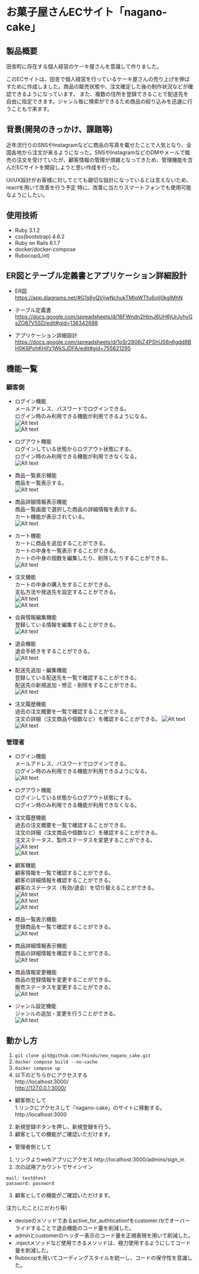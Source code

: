 # お菓子屋さんECサイト「nagano-cake」  

## 製品概要  
田舎町に存在する個人経営のケーキ屋さんを意識して作りました。  

このECサイトは、田舎で個人経営を行っているケーキ屋さんの売り上げを伸ばすために作成しました。商品の販売状態や、注文確定した後の制作状況などが確認できるようになっています。
また、複数の住所を登録できることで配送先を自由に指定できます。ジャンル毎に検索ができるため商品の絞り込みを迅速に行うこともで来ます。

## 背景(開発のきっかけ、課題等)  

近年流行りのSNSやInstagramなどに商品の写真を載せたことで人気となり、全国各地から注文が来るようになった。SNSやInstagramなどのDMやメールで販売の注文を受けていたが、顧客情報の管理が煩雑となってきため、管理機能を含んだECサイトを開設しようと思い作成を行った。

UI/UX設計がお客様に対してとても親切な設計になっているとは言えないため、reactを用いて改善を行う予定
特に、改善に当たりスマートフォンでも使用可能なようにしたい。

## 使用技術
- Ruby 3.1.2
- css(bootstrap) 4.6.2
- Ruby on Rails 6.1.7
- docker/docker-compose
- Rubocop(Lint)

## ER図とテーブル定義書とアプリケーション詳細設計
- ER図  
https://app.diagrams.net/#G1s6yQVijwNchukTMIqWTfu6oIj0kgIMhN

- テーブル定義書  
https://docs.google.com/spreadsheets/d/16FWndn2HlmJ6UH6jUrJyhyGsZO87V5SD/edit#gid=136342688

- アプリケーション詳細設計  
https://docs.google.com/spreadsheets/d/1oSr2806jZ4PShUS6n6gdd8BH0K6PohKHjfz1WkSJDFA/edit#gid=755621295

## 機能一覧
### 顧客側  
- ログイン機能  
メールアドレス、パスワードでログインできる。  
ログイン時のみ利用できる機能が利用できるようになる。  
![Alt text](./pic/customer_login.png)  
![Alt text](./top.png)  

- ログアウト機能   
ログインしている状態からログアウト状態にする。  
ログイン時のみ利用できる機能が利用できなくなる。  
![Alt text](./pic/customer_logout.png)  

- 商品一覧表示機能  
商品を一覧表示する。  
![Alt text](./pic/customer_items.png)  


- 商品詳細情報表示機能  
商品一覧画面で選択した商品の詳細情報を表示する。  
カート機能が表示されている。   
![Alt text](./pic/customer_item_show.png)  

- カート機能   
カートに商品を追加することができる。   
カートの中身を一覧表示することができる。  
カートの中身の個数を編集したり、削除したりすることができる。  
![Alt text](./pic/cart_item-1.png)  

- 注文機能  
カートの中身の購入をすることができる。  
支払方法や発送先を設定することができる。  
![Alt text](./pic/order.png)  
![Alt text](./pic/order_new.png)  

- 会員情報編集機能  
登録している情報を編集することができる。  
![Alt text](./pic/customer_edit.png)  

- 退会機能   
退会手続きをすることができる。  
![Alt text](./pic/is_deleted.png)  

- 配送先追加・編集機能   
登録している配送先を一覧で確認することができる。  
配送先の新規追加・修正・削除をすることができる。  
![Alt text](./pic/address.png)  

- 注文履歴機能  
過去の注文概要を一覧で確認することができる。  
注文の詳細（注文商品や個数など）を確認することができる。
![Alt text](./pic/order_show.png)  
![Alt text](./pic/order_index.png)  

### 管理者  
- ログイン機能  
メールアドレス、パスワードでログインできる。  
ログイン時のみ利用できる機能が利用できるようになる。  
![Alt text](./pic/admin_login.png)  

- ログアウト機能   
ログインしている状態からログアウト状態にする。  
ログイン時のみ利用できる機能が利用できなくなる。  

- 注文履歴機能  
過去の注文概要を一覧で確認することができる。  
注文の詳細（注文商品や個数など）を確認することができる。  
注文ステータス、製作ステータスを変更することができる。   
![Alt text](./pic/admin_order_index.png)  
![Alt text](./pic/admin_order_details.png)  

- 顧客機能  
顧客情報を一覧で確認することができる。  
顧客の詳細情報を確認することができる。  
顧客のステータス（有効/退会）を切り替えることができる。  
![Alt text](./pic/admin_customer_index.png)  
![Alt text](./pic/admin_customer_show.png)  
![Alt text](./pic/admin_customer_edit.png)  

- 商品一覧表示機能   
登録商品を一覧で確認することができる。  
![Alt text](./pic/admin_items.png)  

-  商品詳細情報表示機能  
商品の詳細情報を確認することができる。  
![Alt text](./pic/admin_item_show.png)  

- 商品情報変更機能  
商品の登録情報を変更することができる。  
販売ステータスを変更することができる。  
![Alt text](./pic/admin_item_edit.png)  

- ジャンル設定機能  
ジャンルの追加・変更を行うことができる。  
![Alt text](./pic/admin_genre.png)  

## 動かし方
1. ```git clone git@github.com:Fkinds/neo_nagano_cake.git```
2. ```docker compose build --no-cache```
3. ```docker compose up```
4. 以下のどちらかにアクセスする  
    http://localhost:3000/  
    http://127.0.0.1:3000/  

- 顧客側として  
1.リンクにアクセスして「nagano-cake」のサイトに移動する。  
    http://localhost:3000
2. 新規登録ボタンを押し、新規登録を行う。
3. 顧客としての機能がご確認いただけます。

- 管理者側として  
1. リンクよりwebアプリにアクセス
    http://localhost:3000/admins/sign_in
2. 次の試用アカウントでサインイン
 ```
 mail: test@test
 password: password
 ```
3. 顧客としての機能がご確認いただけます。  

注力したこと(こだわり等)  
- deviseのメソッドであるactive_for_authtication!をcustomer.rbでオーバーライドすることで退会機能のコード量を削減した。  
- adminとcustomerのヘッダー表示のコード量を正規表現を用いて削減した。
- .injectメソッドなど使用できるメソッドは、極力使用するようにしてコード量を削減した。  
- Rubocopを用いてコーディングスタイルを統一し、コードの保守性を意識した。　　

